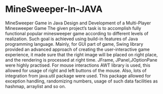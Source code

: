 # MineSweeper-In-JAVA
MineSweeper Game in Java
Design and Development of a Multi-Player Minesweeper Game
The given project’s task is to accomplish fully functional popular minesweeper game according to different levels of realization.
Such goal is achieved using build-in features of Java programming language. Mainly, for GUI part of game, Swing library provided 
an advanced approach of creating the user-interactive game experience, it made sure that the right image will be placed on right place, 
and the rendering is processed at right time. JFrame, JPanel,JOptionPane were highly practised. For mouse interactions AWT library is used,
this allowed for usage of right and left buttons of the mouse. Also, lots of integration from java.util package were used.
This package allowed for exception handling, randomizing numbers, usage of such data facilities as hashmap, arraylist and so on.
